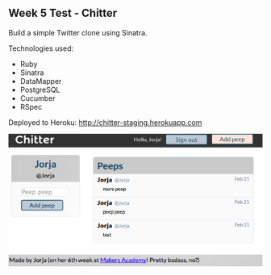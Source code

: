 Week 5 Test - Chitter
----------------------
Build a simple Twitter clone using Sinatra. 

Technologies used:
* Ruby 
* Sinatra
* DataMapper
* PostgreSQL
* Cucumber
* RSpec

Deployed to Heroku: http://chitter-staging.herokuapp.com

![alt text](https://raw.githubusercontent.com/jorjahung/week6-test-chitter/master/chitter.png "Chitter")

